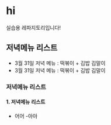 # hi
실습용 레파지토리입니다!
## 저녁메뉴 리스트
- 3월 31일 저녁 메뉴 : 떡볶이 + 김밥  김말이
- 3월 31일 저녁 메뉴 : 떡볶이 + 김밥  김말이
### 저녁메뉴 리스트
#### 1. 저녁메뉴 리스트
- 어어
  -아아
